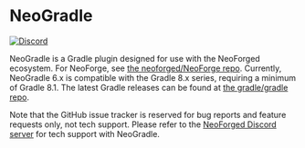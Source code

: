 NeoGradle
===========
[![Discord](https://img.shields.io/discord/313125603924639766.svg?color=%237289da&label=Discord&logo=discord&logoColor=%237289da)][Discord]

NeoGradle is a Gradle plugin designed for use with the NeoForged ecosystem.
For NeoForge, see [the neoforged/NeoForge repo](https://github.com/neoforged/NeoForge).
Currently, NeoGradle 6.x is compatible with the Gradle 8.x series, requiring a minimum of Gradle 8.1.
The latest Gradle releases can be found at [the gradle/gradle repo](https://github.com/gradle/gradle/releases).

Note that the GitHub issue tracker is reserved for bug reports and feature requests only, not tech support.
Please refer to the [NeoForged Discord server][Discord] for tech support with NeoGradle.

[Discord]: https://discord.neoforged.net/